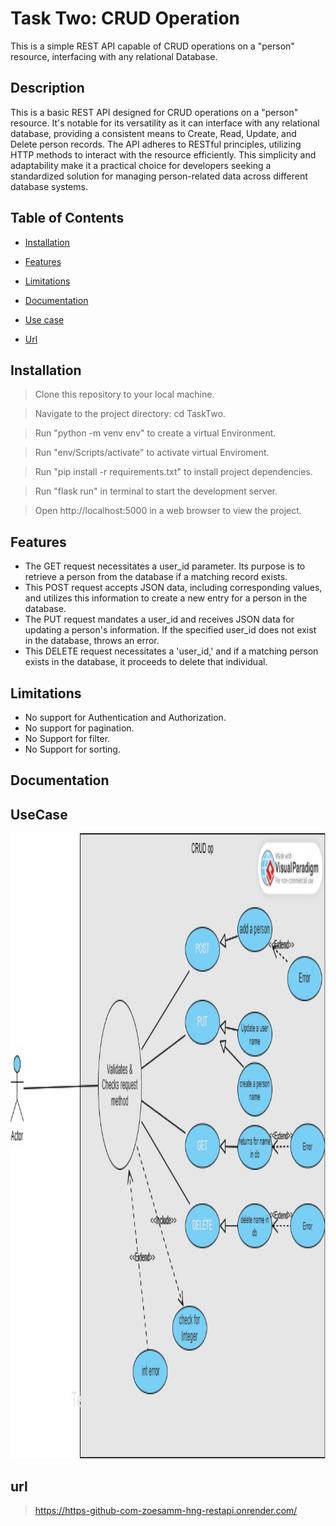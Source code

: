 # Task Two:  CRUD Operation

This is a simple REST API capable of CRUD operations on a "person" resource, interfacing with any relational Database.

## Description

This is a basic REST API designed for CRUD operations on a "person" resource. It's notable for its versatility as it can interface with any relational database, providing a consistent means to Create, Read, Update, and Delete person records. The API adheres to RESTful principles, utilizing HTTP methods to interact with the resource efficiently. This simplicity and adaptability make it a practical choice for developers seeking a standardized solution for managing person-related data across different database systems.

## Table of Contents

- [Installation](#installation)

- [Features](#features)
- [Limitations](#limitations)
- [Documentation](#Documentation)
- [Use case](#usecase)
- [Url](#url)

## Installation

>Clone this repository to your local machine.


>Navigate to the project directory: cd TaskTwo.

> Run "python -m venv env" to create a virtual Environment.

> Run "env/Scripts/activate" to activate virtual Enviroment.

>Run "pip install -r requirements.txt" to install project dependencies.

>Run "flask run" in terminal to start the development server.

>Open http://localhost:5000 in a web browser to view the project.

## Features

* The GET request necessitates a user_id parameter. Its purpose is to retrieve a person from the database if a matching record exists.
* This POST request accepts JSON data, including corresponding values, and utilizes this information to create a new entry for a person in the database.
* The PUT request mandates a user_id and receives JSON data for updating a person's information. If the specified user_id does not exist in the database, throws an error.
* This DELETE request necessitates a 'user_id,' and if a matching person exists in the database, it proceeds to delete that individual.
## Limitations
* No support for Authentication and Authorization.
* No support for pagination.
* No Support for filter.
* No Support for sorting.

## Documentation

>

## UseCase

<img src="use_case.jpg" alt="Use case diagram" width="1000" height="1000">


## url
>  https://https-github-com-zoesamm-hng-restapi.onrender.com/
